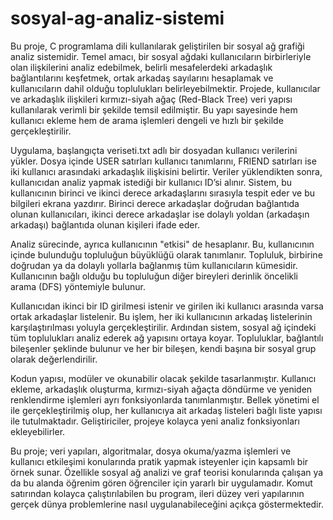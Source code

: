 # sosyal-ag-analiz-sistemi
Bu proje, C programlama dili kullanılarak geliştirilen bir sosyal ağ grafiği analiz sistemidir. Temel amacı, bir sosyal ağdaki kullanıcıların birbirleriyle olan ilişkilerini analiz edebilmek, belirli mesafelerdeki arkadaşlık bağlantılarını keşfetmek, ortak arkadaş sayılarını hesaplamak ve kullanıcıların dahil olduğu toplulukları belirleyebilmektir. Projede, kullanıcılar ve arkadaşlık ilişkileri kırmızı-siyah ağaç (Red-Black Tree) veri yapısı kullanılarak verimli bir şekilde temsil edilmiştir. Bu yapı sayesinde hem kullanıcı ekleme hem de arama işlemleri dengeli ve hızlı bir şekilde gerçekleştirilir.

Uygulama, başlangıçta veriseti.txt adlı bir dosyadan kullanıcı verilerini yükler. Dosya içinde USER <id> satırları kullanıcı tanımlarını, FRIEND <id1> <id2> satırları ise iki kullanıcı arasındaki arkadaşlık ilişkisini belirtir. Veriler yüklendikten sonra, kullanıcıdan analiz yapmak istediği bir kullanıcı ID’si alınır. Sistem, bu kullanıcının birinci ve ikinci derece arkadaşlarını sırasıyla tespit eder ve bu bilgileri ekrana yazdırır. Birinci derece arkadaşlar doğrudan bağlantıda olunan kullanıcıları, ikinci derece arkadaşlar ise dolaylı yoldan (arkadaşın arkadaşı) bağlantıda olunan kişileri ifade eder.

Analiz sürecinde, ayrıca kullanıcının "etkisi" de hesaplanır. Bu, kullanıcının içinde bulunduğu topluluğun büyüklüğü olarak tanımlanır. Topluluk, birbirine doğrudan ya da dolaylı yollarla bağlanmış tüm kullanıcıların kümesidir. Kullanıcının bağlı olduğu bu topluluğun diğer bireyleri derinlik öncelikli arama (DFS) yöntemiyle bulunur.

Kullanıcıdan ikinci bir ID girilmesi istenir ve girilen iki kullanıcı arasında varsa ortak arkadaşlar listelenir. Bu işlem, her iki kullanıcının arkadaş listelerinin karşılaştırılması yoluyla gerçekleştirilir. Ardından sistem, sosyal ağ içindeki tüm toplulukları analiz ederek ağ yapısını ortaya koyar. Topluluklar, bağlantılı bileşenler şeklinde bulunur ve her bir bileşen, kendi başına bir sosyal grup olarak değerlendirilir.

Kodun yapısı, modüler ve okunabilir olacak şekilde tasarlanmıştır. Kullanıcı ekleme, arkadaşlık oluşturma, kırmızı-siyah ağaçta döndürme ve yeniden renklendirme işlemleri ayrı fonksiyonlarda tanımlanmıştır. Bellek yönetimi el ile gerçekleştirilmiş olup, her kullanıcıya ait arkadaş listeleri bağlı liste yapısı ile tutulmaktadır. Geliştiriciler, projeye kolayca yeni analiz fonksiyonları ekleyebilirler.

Bu proje; veri yapıları, algoritmalar, dosya okuma/yazma işlemleri ve kullanıcı etkileşimi konularında pratik yapmak isteyenler için kapsamlı bir örnek sunar. Özellikle sosyal ağ analizi ve graf teorisi konularında çalışan ya da bu alanda öğrenim gören öğrenciler için yararlı bir uygulamadır. Komut satırından kolayca çalıştırılabilen bu program, ileri düzey veri yapılarının gerçek dünya problemlerine nasıl uygulanabileceğini açıkça göstermektedir.
